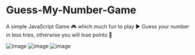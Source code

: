 # Guess-My-Number-Game
A simple JavaScript Game 🎮 which much fun to play ▶️
Guess your number in less tries, otherwise you will lose points 🔢

![image](https://user-images.githubusercontent.com/108668583/198362755-99cbbf89-bdbe-44e1-b6bd-aecf4f86c295.png)
![image](https://user-images.githubusercontent.com/108668583/198362866-d041dc78-25ee-4aef-b469-645a05f1b2b6.png)
![image](https://user-images.githubusercontent.com/108668583/198363160-432bd499-e533-4580-8755-e9c3230f110a.png)
